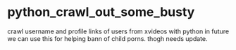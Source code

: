 # python_crawl_out_some_busty
crawl username and profile links of users from xvideos with python
in future we can use this for helping bann of child porns.
thogh needs update.
